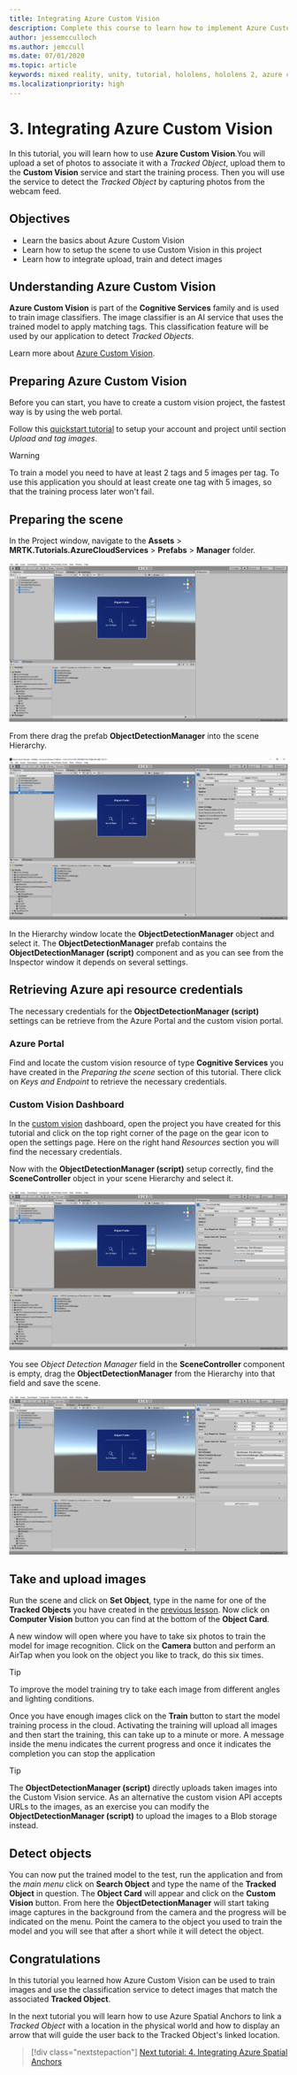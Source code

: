 ```yaml
---
title: Integrating Azure Custom Vision
description: Complete this course to learn how to implement Azure Custom Vision within a HoloLens 2 application.
author: jessemcculloch
ms.author: jemccull
ms.date: 07/01/2020
ms.topic: article
keywords: mixed reality, unity, tutorial, hololens, hololens 2, azure custom vision, azure cognitive services, azure cloud services, Windows 10
ms.localizationpriority: high
---
```


# 3. Integrating Azure Custom Vision

In this tutorial, you will learn how to use **Azure Custom Vision**.You will upload a set of photos to associate it with a *Tracked Object*, upload them to the **Custom Vision** service and start the training process. Then you will use the service to detect the *Tracked Object* by capturing photos from the webcam feed.

## Objectives

* Learn the basics about Azure Custom Vision
* Learn how to setup the scene to use Custom Vision in this project
* Learn how to integrate upload, train and detect images

## Understanding Azure Custom Vision

**Azure Custom Vision** is part of the **Cognitive Services** family and is used to train image classifiers. The image classifier is an AI service that uses the trained model to apply matching tags. This classification feature will be used by our application to detect *Tracked Objects*.

Learn more about [Azure Custom Vision](https://docs.microsoft.com/azure/cognitive-services/custom-vision-service/home).

## Preparing Azure Custom Vision

Before you can start, you have to create a custom vision project, the fastest way is by using the web portal.

Follow this [quickstart tutorial](https://docs.microsoft.com/azure/cognitive-services/custom-vision-service/getting-started-build-a-classifier#choose-training-images) to setup your account and project until section *Upload and tag images*.

> [!WARNING]
> To train a model you need to have at least 2 tags and 5 images per tag. To use this application you should at least create one tag with 5 images, so that the training process later won't fail.

## Preparing the scene

In the Project window, navigate to the **Assets** > **MRTK.Tutorials.AzureCloudServices** > **Prefabs** > **Manager** folder.

![Unity with Project window showing path to ObjectDetectionManager prefab](images/mr-learning-azure/tutorial3-section4-step1-1.png)

From there drag the prefab **ObjectDetectionManager** into the scene Hierarchy.

![Unity with ObjectDetectionManager script component configuration fields shown in Inspector](images/mr-learning-azure/tutorial3-section4-step1-2.png)

In the Hierarchy window locate the **ObjectDetectionManager** object and select it.
The **ObjectDetectionManager** prefab contains the **ObjectDetectionManager (script)** component and as you can see from the Inspector window it depends on several settings.

## Retrieving Azure api resource credentials

The necessary credentials for the **ObjectDetectionManager (script)** settings can be retrieve from the Azure Portal and the custom vision portal.

### Azure Portal

Find and locate the custom vision resource of type **Cognitive Services** you have created in the *Preparing the scene* section of this tutorial. There click on *Keys and Endpoint* to retrieve the necessary credentials.

### Custom Vision Dashboard

In the [custom vision](https://www.customvision.ai/projects) dashboard, open the project you have created for this tutorial and click on the top right corner of the page on the gear icon to open the settings page. Here on the right hand *Resources* section you will find the necessary credentials.

Now with the **ObjectDetectionManager (script)** setup correctly, find the **SceneController** object in your scene Hierarchy and select it.

![Unity with SceneController script component configuration fields shown in Inspector](images/mr-learning-azure/tutorial3-section4-step1-3.png)

You see *Object Detection Manager* field in the **SceneController** component is empty, drag the **ObjectDetectionManager** from the Hierarchy into that field and save the scene.

![Unity with SceneController script component configured](images/mr-learning-azure/tutorial3-section4-step1-4.png)

## Take and upload images

Run the scene and click on **Set Object**, type in the name for one of the **Tracked Objects** you have created in the [previous lesson](mr-learning-azure-02.md). Now click on **Computer Vision** button you can find at the bottom of the **Object Card**.

A new window will open where you have to take six photos to train the model for image recognition. Click on the **Camera** button and perform an AirTap when you look on the object you like to track, do this six times.

> [!TIP]
> To improve the model training try to take each image from different angles and lighting conditions.

Once you have enough images click on the **Train** button to start the model training process in the cloud. Activating the training will upload all images and then start the training, this can take up to a minute or more. A message inside the menu indicates the current progress and once it indicates the completion you can stop the application

> [!TIP]
> The **ObjectDetectionManager (script)** directly uploads taken images into the Custom Vision service. As an alternative the custom vision API accepts URLs to the images, as an exercise you can modify the **ObjectDetectionManager (script)** to upload the images to a Blob storage instead.

## Detect objects

You can now put the trained model to the test, run the application and from the *main menu* click on **Search Object** and type the name of the **Tracked Object** in question. The **Object Card** will appear and click on the **Custom Vision** button. From here the **ObjectDetectionManager** will start taking image captures in the background from the camera and the progress will be indicated on the menu. Point the camera to the object you used to train the model and you will see that after a short while it will detect the object.

## Congratulations

In this tutorial you learned how Azure Custom Vision can be used to train images and use the classification service to detect images that match the associated **Tracked Object**.

In the next tutorial you will learn how to use Azure Spatial Anchors to link a *Tracked Object* with a location in the physical world and how to display an arrow that will guide the user back to the Tracked Object's linked location.

> [!div class="nextstepaction"]
> [Next tutorial: 4. Integrating Azure Spatial Anchors](mr-learning-azure-04.md)
